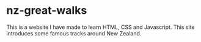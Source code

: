 # nz-great-walks
This is a website I have made to learn HTML, CSS and Javascript. This site introduces some famous tracks around New Zealand.
